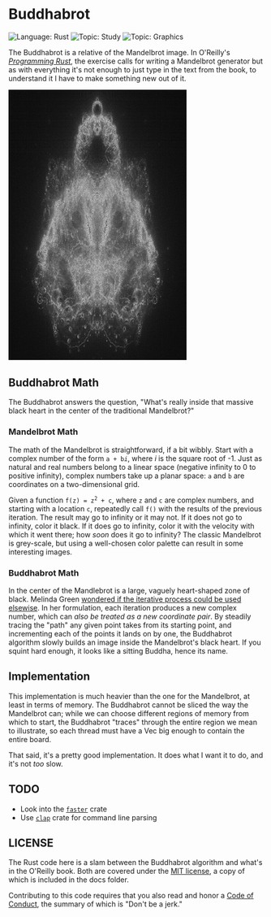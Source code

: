 # Buddhabrot

![Language: Rust](https://img.shields.io/badge/language-Rust-green)
![Topic: Study](https://img.shields.io/badge/topic-Study-red)
![Topic: Graphics](https://img.shields.io/badge/topic-Graphics-red)

The Buddhabrot is a relative of the Mandelbrot image.  In O'Reilly's
[*Programming Rust*](http://shop.oreilly.com/product/0636920040385.do),
the exercise calls for writing a Mandelbrot generator but as with
everything it's not enough to just type in the text from the book, to
understand it I have to make something new out of it.

<img
src="https://github.com/elfsternberg/buddhabrot/raw/master/buddha.jpg"
style="max-width: 351px" />

## Buddhabrot Math

The Buddhabrot answers the question, "What's really inside that massive
black heart in the center of the traditional Mandelbrot?"  

### Mandelbrot Math

The math of the Mandelbrot is straightforward, if a bit wibbly.  Start
with a complex number of the form <code>a + b<i>i</i></code>, where
<i>i</i> is the square root of -1.  Just as natural and real numbers
belong to a linear space (negative infinity to 0 to positive infinity),
complex numbers take up a planar space: `a` and `b` are coordinates on a
two-dimensional grid.

Given a function <code>f(z) = z<sup>2</sup> + c</code>, where `z` and
`c` are complex numbers, and starting with a location `c`, repeatedly
call `f()` with the results of the previous iteration.  The result may
go to infinity or it may not.  If it does not go to infinity, color it
black.  If it does go to infinity, color it with the velocity with which
it went there; how *soon* does it go to infinity?  The classic
Mandelbrot is grey-scale, but using a well-chosen color palette can
result in some interesting images.

### Buddhabrot Math

In the center of the Mandlebrot is a large, vaguely heart-shaped zone of
black.  Melinda Green [wondered if the iterative process could be used
elsewise](
https://groups.google.com/forum/?hl=en#!msg/sci.fractals/PNOBmN_zpPg/TXorwQukkbgJ).
In her formulation, each iteration produces a new complex number, which
can *also be treated as a new coordinate pair*.  By steadily tracing the
"path" any given point takes from its starting point, and incrementing
each of the points it lands on by one, the Buddhabrot algorithm slowly
builds an image inside the Mandelbrot's black heart.  If you squint hard
enough, it looks like a sitting Buddha, hence its name.

## Implementation

This implementation is much heavier than the one for the Mandelbrot, at
least in terms of memory.  The Buddhabrot cannot be sliced the way the
Mandelbrot can; while we can choose different regions of memory from
which to start, the Buddhabrot "traces" through the entire region we
mean to illustrate, so each thread must have a Vec big enough to contain
the entire board.

That said, it's a pretty good implementation.  It does what I want it to
do, and it's not *too* slow.

## TODO

- Look into the [`faster`](https://github.com/AdamNiederer/faster) crate
- Use [`clap`](https://github.com/clap-rs/clap/) crate for command line
  parsing
  
## LICENSE 

The Rust code here is a slam between the Buddhabrot algorithm and what's
in the O'Reilly book.  Both are covered under the [MIT
license](./docs/LICENSE-MIT.md), a copy of which is included in the docs
folder. 

Contributing to this code requires that you also read and honor a [Code
of Conduct](./docs/CODE_OF_CONDUCT.md), the summary of which is "Don't
be a jerk."
  
